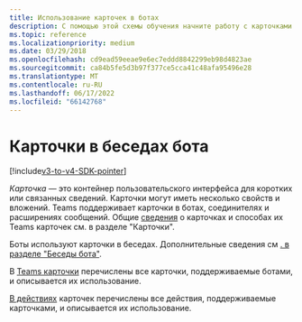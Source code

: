 ```yaml
---
title: Использование карточек в ботах
description: С помощью этой схемы обучения начните работу с карточками и как они используются в сообщениях бота в Microsoft Teams.
ms.topic: reference
ms.localizationpriority: medium
ms.date: 03/29/2018
ms.openlocfilehash: cd9ead59eeae9e6ec7eddd8842299eb98d4823ae
ms.sourcegitcommit: ca84b5fe5d3b97f377ce5cca41c48afa95496e28
ms.translationtype: MT
ms.contentlocale: ru-RU
ms.lasthandoff: 06/17/2022
ms.locfileid: "66142768"
---
```

# <a name="cards-in-bot-conversations"></a>Карточки в беседах бота

[!include[v3-to-v4-SDK-pointer](~/includes/v3-to-v4-pointer-bots.md)]

*Карточка* — это контейнер пользовательского интерфейса для коротких или связанных сведений. Карточки могут иметь несколько свойств и вложений. Teams поддерживает карточки в ботах, соединителях и расширениях сообщений. Общие [сведения](~/task-modules-and-cards/what-are-cards.md) о карточках и способах их Teams карточек см. в разделе "Карточки".

Боты используют карточки в беседах. Дополнительные сведения см [. в разделе "Беседы бота"](~/resources/bot-v3/bot-conversations/bots-conversations.md).

В [Teams карточки](~/task-modules-and-cards/cards/cards-reference.md) перечислены все карточки, поддерживаемые ботами, и описывается их использование.

[В действиях](~/task-modules-and-cards/cards/cards-actions.md) карточек перечислены все действия, поддерживаемые карточками, и описывается их использование.
